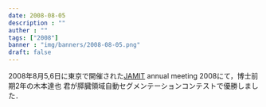```yaml
---
date: 2008-08-05
description : ""
auther : ""
tags: ["2008"]
banner : "img/banners/2008-08-05.png"
draft: false
---
```

2008年8月5,6日に東京で開催された[JAMIT](http://www.jamit.jp/) annual meeting 2008にて，博士前期2年の木本達也 君が膵臓領域自動セグメンテーションコンテストで優勝しました．
